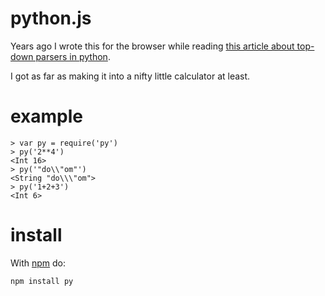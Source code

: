 python.js
=========

Years ago I wrote this for the browser while reading 
[this article about top-down parsers in
python](http://effbot.org/zone/simple-top-down-parsing.htm).

I got as far as making it into a nifty little calculator at least.

example
=======

````
> var py = require('py')
> py('2**4')
<Int 16>
> py('"do\\"om"')
<String "do\\\"om">
> py('1+2+3') 
<Int 6>
````

install
=======

With [npm](http://npmjs.org) do:

````
npm install py
````
